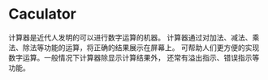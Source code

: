 # Caculator
计算器是近代人发明的可以进行数字运算的机器。 计算器通过对加法、减法、乘法、除法等功能的运算，将正确的结果展示在屏幕上。 可帮助人们更方便的实现数字运算。一般情况下计算器除显示计算结果外，
还常有溢出指示、错误指示等功能。
